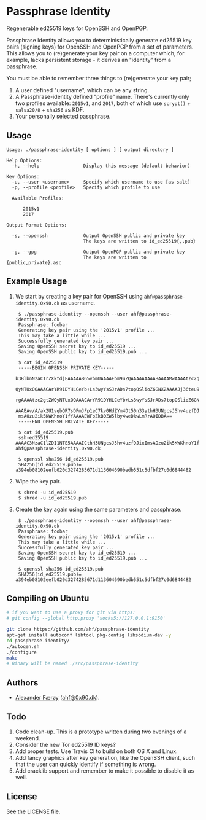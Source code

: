 # Passphrase Identity

Regenerable ed25519 keys for OpenSSH and OpenPGP.

Passphrase Identity allows you to deterministically generate ed25519 key pairs (signing keys) for OpenSSH and OpenPGP from a set of parameters.
This allows you to (re)generate your key pair on a computer which, for example, lacks persistent storage - it derives an "identity" from a passphrase.

You must be able to remember three things to (re)generate your key pair;

1. A user defined "username", which can be any string.
2. A Passphrase-identity defined "profile" name. There's currently only two profiles available: `2015v1`, and `2017`, both of which use `scrypt()` + `salsa20/8` + `sha256` as KDF.
3. Your personally selected passphrase.

## Usage

    Usage: ./passphrase-identity [ options ] [ output directory ]

    Help Options:
      -h, --help                Display this message (default behavior)

    Key Options:
      -u, --user <username>     Specify which username to use [as salt]
      -p, --profile <profile>   Specify which profile to use

      Available Profiles:

          2015v1
          2017

    Output Format Options:

      -s, --openssh             Output OpenSSH public and private key
                                The keys are written to id_ed25519{,.pub}

      -g, --gpg                 Output OpenPGP public and private key
                                The keys are written to {public,private}.asc

## Example Usage

1. We start by creating a key pair for OpenSSH using `ahf@passphrase-identity.0x90.dk` as username.

        $ ./passphrase-identity --openssh --user ahf@passphrase-identity.0x90.dk
        Passphrase: foobar
        Generating key pair using the '2015v1' profile ...
        This may take a little while ...
        Successfully generated key pair ...
        Saving OpenSSH secret key to id_ed25519 ...
        Saving OpenSSH public key to id_ed25519.pub ...

        $ cat id_ed25519
        -----BEGIN OPENSSH PRIVATE KEY-----
        b3BlbnNzaC1rZXktdjEAAAAABG5vbmUAAAAEbm9uZQAAAAAAAAABAAAAMwAAAAtzc2gtZW
        QyNTUxOQAAACArYR91DYHLCeYb+Ls3wyYsSJrADs7topOSlioZ6GNX2AAAAJj36teu9+rX
        rgAAAAtzc2gtZWQyNTUxOQAAACArYR91DYHLCeYb+Ls3wyYsSJrADs7topOSlioZ6GNX2A
        AAAEAv/A/ak2U1vqbQR7sDFmJFp1eC7kv0HdZYm4Dt50n33ythH3UNgcsJ5hv4uzfDJixI
        msAOzu2ik5KWKhnoY1fYAAAAEWFoZkB0ZW5lby4weDkwLmRrAQIDBA==
        -----END OPENSSH PRIVATE KEY-----

        $ cat id_ed25519.pub
        ssh-ed25519 AAAAC3NzaC1lZDI1NTE5AAAAICthH3UNgcsJ5hv4uzfDJixImsAOzu2ik5KWKhnoY1fY ahf@passphrase-identity.0x90.dk

        $ openssl sha256 id_ed25519.pub
        SHA256(id_ed25519.pub)= a394eb08102eefb020d3274285671d113604690bedb551c5dfbf27c0d6844482

2. Wipe the key pair.

        $ shred -u id_ed25519
        $ shred -u id_ed25519.pub

3. Create the key again using the same parameters and passphrase.

        $ ./passphrase-identity --openssh --user ahf@passphrase-identity.0x90.dk
        Passphrase: foobar
        Generating key pair using the '2015v1' profile ...
        This may take a little while ...
        Successfully generated key pair ...
        Saving OpenSSH secret key to id_ed25519 ...
        Saving OpenSSH public key to id_ed25519.pub ...

        $ openssl sha256 id_ed25519.pub
        SHA256(id_ed25519.pub)= a394eb08102eefb020d3274285671d113604690bedb551c5dfbf27c0d6844482

## Compiling on Ubuntu

```bash
# if you want to use a proxy for git via https:
# git config --global http.proxy 'socks5://127.0.0.1:9150'

git clone https://github.com/ahf/passphrase-identity
apt-get install autoconf libtool pkg-config libsodium-dev -y
cd passphrase-identity/
./autogen.sh
./configure
make
# Binary will be named ./src/passphrase-identity
```

## Authors

- [Alexander Færøy](https://twitter.com/ahfaeroey) ([ahf@0x90.dk](mailto:ahf@0x90.dk)).

## Todo

1. Code clean-up. This is a prototype written during two evenings of a weekend.
2. Consider the new Tor ed25519 ID keys?
3. Add proper tests. Use Travis CI to build on both OS X and Linux.
4. Add fancy graphics after key generation, like the OpenSSH client, such that
   the user can quickly identify if something is wrong. 
5. Add cracklib support and remember to make it possible to disable it as well.

## License

See the LICENSE file.
